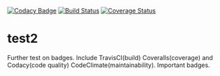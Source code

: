 [![Codacy Badge](https://api.codacy.com/project/badge/Grade/cdc01e3837c948ddb9bf66577cfa19c1)](https://app.codacy.com/app/engpetermwangi/test2?utm_source=github.com&utm_medium=referral&utm_content=engpetermwangi/test2&utm_campaign=Badge_Grade_Dashboard)
[![Build Status](https://travis-ci.org/engpetermwangi/test2.svg?branch=master)](https://travis-ci.org/engpetermwangi/test2) [![Coverage Status](https://coveralls.io/repos/github/engpetermwangi/test2/badge.svg?branch=master)](https://coveralls.io/github/engpetermwangi/test2?branch=master)
# test2
Further test on badges. Include TravisCI(build) Coveralls(coverage) and Codacy(code quality) CodeClimate(maintainability).
Important badges.
